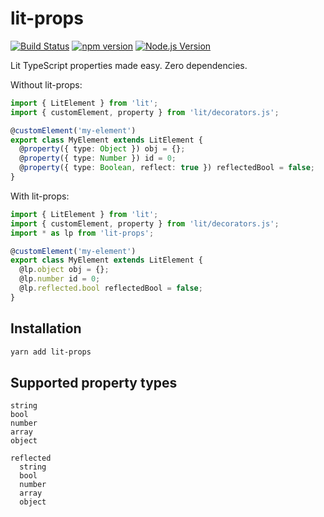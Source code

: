 # lit-props

[![Build Status](https://github.com/mgenware/lit-props/workflows/Build/badge.svg)](https://github.com/mgenware/lit-props/actions)
[![npm version](https://img.shields.io/npm/v/lit-props.svg?style=flat-square)](https://npmjs.com/package/lit-props)
[![Node.js Version](http://img.shields.io/node/v/lit-props.svg?style=flat-square)](https://nodejs.org/en/)

Lit TypeScript properties made easy. Zero dependencies.

Without lit-props:

```ts
import { LitElement } from 'lit';
import { customElement, property } from 'lit/decorators.js';

@customElement('my-element')
export class MyElement extends LitElement {
  @property({ type: Object }) obj = {};
  @property({ type: Number }) id = 0;
  @property({ type: Boolean, reflect: true }) reflectedBool = false;
}
```

With lit-props:

```ts
import { LitElement } from 'lit';
import { customElement, property } from 'lit/decorators.js';
import * as lp from 'lit-props';

@customElement('my-element')
export class MyElement extends LitElement {
  @lp.object obj = {};
  @lp.number id = 0;
  @lp.reflected.bool reflectedBool = false;
}
```

## Installation

```sh
yarn add lit-props
```

## Supported property types

```
string
bool
number
array
object

reflected
  string
  bool
  number
  array
  object
```
